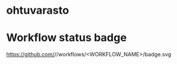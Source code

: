 # ohtuvarasto

# Workflow status badge
https://github.com/<OWNER>/<REPOSITORY>/workflows/<WORKFLOW_NAME>/badge.svg
